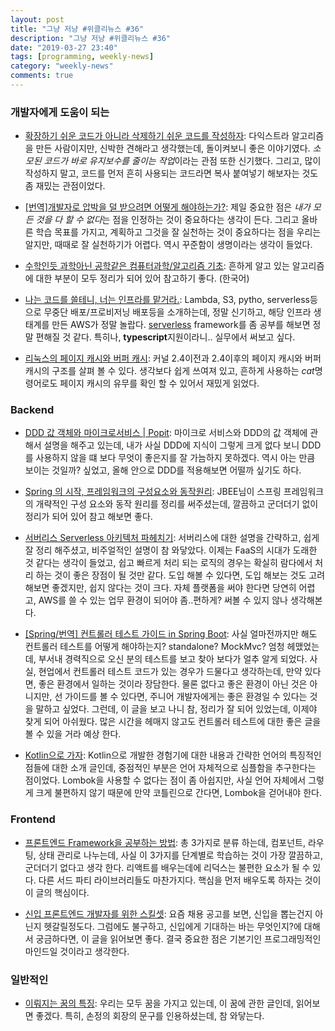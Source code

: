 ```yaml
---
layout: post
title: "그냥 저냥 #위클리뉴스 #36"
description: "그냥 저냥 #위클리뉴스 #36"
date: "2019-03-27 23:40"
tags: [programming, weekly-news]
category: "weekly-news"
comments: true
---
```

### 개발자에게 도움이 되는

* [확장하기 쉬운 코드가 아니라 삭제하기 쉬운 코드를 작성하자](https://harfangk.github.io/2016/10/30/write-code-that-is-easy-to-delete-not-easy-to-extend-ko.html?fbclid=IwAR2QqMQtI8ZBXB56RmahovnGBgNY-SHiw0lMoRfhGxJDfpkClOe9W30iYAc): 다익스트라 알고리즘을 만든 사람이지만, 신박한 견해라고 생각했는데, 돌이켜보니 좋은 이야기였다. *소모된 코드가 바로 유지보수를 줄이는 작업*이라는 관점 또한 신기했다. 그리고, 많이 작성하지 말고, 코드를 먼저 흔히 사용되는 코드라면 복사 붙여넣기 해보자는 것도 좀 재밌는 관점이었다. 

* [[번역]개발자로 압박을 덜 받으려면 어떻게 해야하는가?](https://brunch.co.kr/@jowlee/71): 제일 중요한 점은 *내가 모든 것을 다 할 수 없다*는 점을 인정하는 것이 중요하다는 생각이 든다. 그리고 올바른 학습 목표를 가지고, 계획하고 그것을 잘 실천하는 것이 중요하다는 점을 우리는 알지만, 때때로 잘 실천하기가 어렵다. 역시 꾸준함이 생명이라는 생각이 들었다. 

* [수학인듯 과학아닌 공학같은 컴퓨터과학/알고리즘 기초](https://librewiki.net/wiki/%EC%8B%9C%EB%A6%AC%EC%A6%88:%EC%88%98%ED%95%99%EC%9D%B8%EB%93%AF_%EA%B3%BC%ED%95%99%EC%95%84%EB%8B%8C_%EA%B3%B5%ED%95%99%EA%B0%99%EC%9D%80_%EC%BB%B4%ED%93%A8%ED%84%B0%EA%B3%BC%ED%95%99/%EC%95%8C%EA%B3%A0%EB%A6%AC%EC%A6%98_%EA%B8%B0%EC%B4%88): 흔하게 알고 있는 알고리즘에 대한 부분이 모두 정리가 되어 있어 참고하기 좋다. (한국어)

* [나는 코드를 쓸테니, 너는 인프라를 맡거라.](https://blog.hax0r.info/2018-11-28/i-will-write-the-code-you-will-be-in-charge-of-the-infrastructure/?utm_source=gaerae.com&utm_campaign=%EA%B0%9C%EB%B0%9C%EC%9E%90%EC%8A%A4%EB%9F%BD%EB%8B%A4&utm_medium=social&fbclid=IwAR22xHXrwuuiUuUf4Dcy968nhlEw81ycXN6sfAGRk7Z49016BITBzo9xvZw): Lambda, S3, pytho, serverless등으로 무중단 배포/프로비저닝 배포등을 소개하는데, 정말 신기하고, 해당 인프라 생태계를 만든 AWS가 정말 놀랍다. [serverless](https://serverless.com/) framework를 좀 공부를 해보면 정말 편해질 것 같다. 특히나, **typescript**지원이라니.. 실무에서 써보고 싶다.

* [리눅스의 페이지 캐시와 버퍼 캐시](https://brunch.co.kr/@alden/25): 커널 2.4이전과 2.4이후의 페이지 캐시와 버퍼 캐시의 구조를 살펴 볼 수 있다. 생각보다 쉽게 쓰여져 있고, 흔하게 사용하는 *cat*명령어로도 페이지 캐시의 유무를 확인 할 수 있어서 재밌게 읽었다. 

### Backend

* [DDD 값 객체와 마이크로서비스 | Popit](https://www.popit.kr/ddd-%EA%B0%92-%EA%B0%9D%EC%B2%B4%EC%99%80-%EB%A7%88%EC%9D%B4%ED%81%AC%EB%A1%9C%EC%84%9C%EB%B9%84%EC%8A%A4/?fbclid=IwAR20hJqsERXNElEMBGYGpK_tFerjUdaW2HRM8bPnzIeC304F_S9j5OsRUq8): 마이크로 서비스와 DDD의 값 객체에 관해서 설명을 해주고 있는데, 내가 사실 DDD에 지식이 그렇게 크게 없다 보니 DDD를 사용하지 않을 떄 보다 무엇이 좋은지를 잘 가늠하지 못하겠다. 역시 아는 만큼 보이는 것일까? 싶었고, 올해 안으로 DDD를 적용해보면 어떨까 싶기도 하다. 

* [Spring 의 시작, 프레임워크의 구성요소와 동작원리](https://asfirstalways.tistory.com/334): JBEE님이 스프링 프레임워크의 개략적인 구성 요소와 동작 원리를 정리를 써주셨는데, 깔끔하고 군더더기 없이 정리가 되어 있어 참고 해보면 좋다.

* [서버리스 Serverless 아키텍처 파헤치기](https://futurecreator.github.io/2019/03/14/serverless-architecture/): 서버리스에 대한 설명을 간략하고, 쉽게 잘 정리 해주셨고, 비주얼적인 설명이 참 와닿았다. 이제는 FaaS의 시대가 도래한 것 같다는 생각이 들었고, 쉽고 빠르게 처리 되는 로직의 경우는 확실히 람다에서 처리 하는 것이 좋은 장점이 될 것만 같다. 도입 해볼 수 있다면, 도입 해보는 것도 고려 해보면 좋겠지만, 쉽지 않다는 것이 크다. 자체 플랫폼을 써야 한다면 당연히 어렵고, AWS를 쓸 수 있는 업무 환경이 되어야 좀..편하게? 써볼 수 있지 않나 생각해본다. 

* [[Spring/번역] 컨트롤러 테스트 가이드 in Spring Boot](https://dadadamarine.github.io/java/spring/spring-boot-testing-1/#): 사실 얼마전까지만 해도 컨트롤러 테스트를 어떻게 해야하는지? standalone? MockMvc? 엄청 헤맸었는데, 부서내 경력직으로 오신 분의 테스트를 보고 찾아 보다가 얼추 알게 되었다. 사실, 현업에서 컨트롤러 테스트 코드가 있는 경우가 드물다고 생각하는데, 만약 있다면, 좋은 환경에서 일하는 것이라 장담한다. 물론 없다고 좋은 환경이 아닌 것은 아니지만, 선 가이드를 볼 수 있다면, 주니어 개발자에게는 좋은 환경일 수 있다는 것을 말하고 싶었다. 그런데, 이 글을 보고 나니 참, 정리가 잘 되어 있었는데, 이제야 찾게 되어 아쉬웠다. 많은 시간을 헤매지 않고도 컨트롤러 테스트에 대한 좋은 글을 볼 수 있을 거라 예상 한다. 

* [Kotlin으로 가자](https://brunch.co.kr/@cg4jins/18): Kotlin으로 개발한 경험기에 대한 내용과 간략한 언어의 특징적인 점들에 대한 소개 글인데, 중점적인 부분은 언어 자체적으로 심플함을 추구한다는 점이었다. Lombok을 사용할 수 없다는 점이 좀 아쉽지만, 사실 언어 자체에서 그렇게 크게 불편하지 않기 때문에 만약 코틀린으로 간다면, Lombok을 걷어내야 한다. 

### Frontend

* [프론트엔드 Framework을 공부하는 방법](https://gomcine.tistory.com/entry/%EB%82%B4%EA%B0%80-%ED%94%84%EB%A1%A0%ED%8A%B8%EC%97%94%EB%93%9C-Framework%EC%9D%84-%EA%B3%B5%EB%B6%80%ED%95%9C-%EB%B0%A9%EB%B2%95): 총 3가지로 분류 하는데, 컴포넌트, 라우팅, 상태 관리로 나누는데, 사실 이 3가지를 단계별로 학습하는 것이 가장 깔끔하고, 군더더기 없다고 생각 한다. 리액트를 배우는데에 리덕스는 불편한 요소가 될 수 있다. 다른 서드 파티 라이브러리들도 마찬가지다. 핵심을 먼저 배우도록 하자는 것이 이 글의 핵심이다. 

* [신입 프론트엔드 개발자를 위한 스킬셋](http://koreawebdesign.com/community/?mod=document&uid=63): 요즘 채용 공고를 보면, 신입을 뽑는건지 아닌지 헷갈릴정도다. 그럼에도 불구하고, 신입에게 기대하는 바는 무엇인지?에 대해서 궁금하다면, 이 글을 읽어보면 좋다. 결국 중요한 점은 기본기인 프로그래밍적인 마인드일 것이라고 생각한다. 

### 일반적인

* [이뤄지는 꿈의 특징](https://brunch.co.kr/@skykamja24/229): 우리는 모두 꿈을 가지고 있는데, 이 꿈에 관한 글인데, 읽어보면 좋겠다. 특히, 손정의 회장의 문구를 인용하셨는데, 참 와닿는다.

